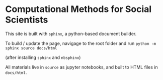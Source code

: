 # Computational Methods for Social Scientists

This site is built with `sphinx`, a python-based document builder. 

To build / update the page, navigage to the root folder and run `python -m sphinx source docs/html`

(after installing `sphinx` and `nbsphinx`)

All materials live in `source` as jupyter notebooks, and built to HTML files in `docs/html`. 
